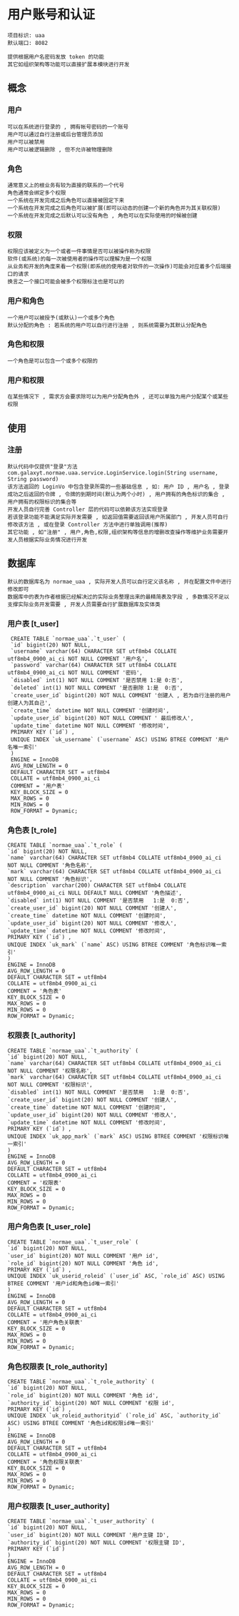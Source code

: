 # 用户账号和认证

    项目标识: uaa
    默认端口: 8082

    提供根据用户名密码发放 token 的功能
    其它如组织架构等功能可以直接扩展本模块进行开发
    
## 概念
   
### 用户

    可以在系统进行登录的 , 拥有帐号密码的一个账号
    用户可以通过自行注册或后台管理员添加
    用户可以被禁用
    用户可以被逻辑删除 , 但不允许被物理删除
    
### 角色

    通常意义上的根业务有较为直接的联系的一个代号
    角色通常会绑定多个权限
    一个系统在开发完成之后角色可以直接被固定下来
    一个系统在开发完成之后角色可以被扩展(即可以动态的创建一个新的角色并为其关联权限)
    一个系统在开发完成之后默认可以没有角色 , 角色可以在实际使用的时候被创建
    
### 权限

    权限应该被定义为一个或者一件事情是否可以被操作称为权限
    软件(或系统)的每一次被使用者的操作可以理解为是一个权限
    从业务和开发的角度来看一个权限(即系统的使用者对软件的一次操作)可能会对应着多个后端接口的请求
    换言之一个接口可能会被多个权限标注也是可以的
    
### 用户和角色
    
    一个用户可以被授予(或默认)一个或多个角色
    默认分配的角色 : 若系统的用户可以自行进行注册 , 则系统需要为其默认分配角色
    
### 角色和权限

    一个角色是可以包含一个或多个权限的
    
### 用户和权限

    在某些情况下 , 需求方会要求除可以为用户分配角色外 , 还可以单独为用户分配某个或某些权限
    
## 使用

### 注册

    默认代码中仅提供"登录"方法 com.galaxyt.normae.uaa.service.LoginService.login(String username, String password)
    该方法返回的 LoginVo 中包含登录所需的一些基础信息 , 如: 用户 ID , 用户名 , 登录成功之后返回的令牌 , 令牌的到期时间(默认为两个小时) , 用户拥有的角色标识的集合 , 用户拥有的权限标识的集合等
    开发人员自行完善 Controller 层的代码可以依赖该方法实现登录
    若该登录功能不能满足实际开发需要 , 如返回值需要返回该用户所属部门 , 开发人员可自行修改该方法 , 或在登录 Controller 方法中进行单独调用(推荐)
    其它功能 , 如"注册" , 用户,角色,权限,组织架构等信息的增删改查操作等维护业务需要开发人员根据实际业务情况进行开发
    
## 数据库

    默认的数据库名为 normae_uaa , 实际开发人员可以自行定义该名称 , 并在配置文件中进行修改即可
    数据库中的表为作者根据已经解决过的实际业务整理出来的最精简表及字段 , 多数情况不足以支撑实际业务开发需要 , 开发人员需要自行扩展数据库及实体类
    
### 用户表 [t_user]
    
     CREATE TABLE `normae_uaa`.`t_user` (
     `id` bigint(20) NOT NULL,
     `username` varchar(64) CHARACTER SET utf8mb4 COLLATE utf8mb4_0900_ai_ci NOT NULL COMMENT '用户名',
     `password` varchar(64) CHARACTER SET utf8mb4 COLLATE utf8mb4_0900_ai_ci NOT NULL COMMENT '密码',
     `disabled` int(1) NOT NULL COMMENT '是否禁用 1:是 0:否',
     `deleted` int(1) NOT NULL COMMENT '是否删除 1:是  0:否',
     `create_user_id` bigint(20) NOT NULL COMMENT '创建人 , 若为自行注册的用户创建人为其自己',
     `create_time` datetime NOT NULL COMMENT '创建时间',
     `update_user_id` bigint(20) NOT NULL COMMENT ' 最后修改人',
     `update_time` datetime NOT NULL COMMENT '修改时间',
     PRIMARY KEY (`id`) ,
     UNIQUE INDEX `uk_username` (`username` ASC) USING BTREE COMMENT '用户名唯一索引' 
     )
     ENGINE = InnoDB
     AVG_ROW_LENGTH = 0
     DEFAULT CHARACTER SET = utf8mb4
     COLLATE = utf8mb4_0900_ai_ci
     COMMENT = '用户表'
     KEY_BLOCK_SIZE = 0
     MAX_ROWS = 0
     MIN_ROWS = 0
     ROW_FORMAT = Dynamic;
     
### 角色表 [t_role]

    CREATE TABLE `normae_uaa`.`t_role` (
    `id` bigint(20) NOT NULL,
    `name` varchar(64) CHARACTER SET utf8mb4 COLLATE utf8mb4_0900_ai_ci NOT NULL COMMENT '角色名称',
    `mark` varchar(64) CHARACTER SET utf8mb4 COLLATE utf8mb4_0900_ai_ci NOT NULL COMMENT '角色标识',
    `description` varchar(200) CHARACTER SET utf8mb4 COLLATE utf8mb4_0900_ai_ci NULL DEFAULT NULL COMMENT '角色描述',
    `disabled` int(1) NOT NULL COMMENT '是否禁用   1:是  0:否',
    `create_user_id` bigint(20) NOT NULL COMMENT '创建人',
    `create_time` datetime NOT NULL COMMENT '创建时间',
    `update_user_id` bigint(20) NOT NULL COMMENT '修改人',
    `update_time` datetime NOT NULL COMMENT '修改时间',
    PRIMARY KEY (`id`) ,
    UNIQUE INDEX `uk_mark` (`name` ASC) USING BTREE COMMENT '角色标识唯一索引' 
    )
    ENGINE = InnoDB
    AVG_ROW_LENGTH = 0
    DEFAULT CHARACTER SET = utf8mb4
    COLLATE = utf8mb4_0900_ai_ci
    COMMENT = '角色表'
    KEY_BLOCK_SIZE = 0
    MAX_ROWS = 0
    MIN_ROWS = 0
    ROW_FORMAT = Dynamic;

### 权限表 [t_authority]

    CREATE TABLE `normae_uaa`.`t_authority` (
    `id` bigint(20) NOT NULL,
    `name` varchar(64) CHARACTER SET utf8mb4 COLLATE utf8mb4_0900_ai_ci NOT NULL COMMENT '权限名称',
    `mark` varchar(64) CHARACTER SET utf8mb4 COLLATE utf8mb4_0900_ai_ci NOT NULL COMMENT '权限标识',
    `disabled` int(1) NOT NULL COMMENT '是否禁用   1:是  0:否',
    `create_user_id` bigint(20) NOT NULL COMMENT '创建人',
    `create_time` datetime NOT NULL COMMENT '创建时间',
    `update_user_id` bigint(20) NOT NULL COMMENT '修改人',
    `update_time` datetime NOT NULL COMMENT '修改时间',
    PRIMARY KEY (`id`) ,
    UNIQUE INDEX `uk_app_mark` (`mark` ASC) USING BTREE COMMENT '权限标识唯一索引' 
    )
    ENGINE = InnoDB
    AVG_ROW_LENGTH = 0
    DEFAULT CHARACTER SET = utf8mb4
    COLLATE = utf8mb4_0900_ai_ci
    COMMENT = '权限表'
    KEY_BLOCK_SIZE = 0
    MAX_ROWS = 0
    MIN_ROWS = 0
    ROW_FORMAT = Dynamic;
    
### 用户角色表 [t_user_role]

    CREATE TABLE `normae_uaa`.`t_user_role` (
    `id` bigint(20) NOT NULL,
    `user_id` bigint(20) NOT NULL COMMENT '用户 id',
    `role_id` bigint(20) NOT NULL COMMENT '角色 id',
    PRIMARY KEY (`id`) ,
    UNIQUE INDEX `uk_userid_roleid` (`user_id` ASC, `role_id` ASC) USING BTREE COMMENT '用户id和角色id唯一索引' 
    )
    ENGINE = InnoDB
    AVG_ROW_LENGTH = 0
    DEFAULT CHARACTER SET = utf8mb4
    COLLATE = utf8mb4_0900_ai_ci
    COMMENT = '用户角色关联表'
    KEY_BLOCK_SIZE = 0
    MAX_ROWS = 0
    MIN_ROWS = 0
    ROW_FORMAT = Dynamic;

### 角色权限表 [t_role_authority]

    CREATE TABLE `normae_uaa`.`t_role_authority` (
    `id` bigint(20) NOT NULL,
    `role_id` bigint(20) NOT NULL COMMENT '角色 id',
    `authority_id` bigint(20) NOT NULL COMMENT '权限 id',
    PRIMARY KEY (`id`) ,
    UNIQUE INDEX `uk_roleid_authorityid` (`role_id` ASC, `authority_id` ASC) USING BTREE COMMENT '角色id和权限id唯一索引' 
    )
    ENGINE = InnoDB
    AVG_ROW_LENGTH = 0
    DEFAULT CHARACTER SET = utf8mb4
    COLLATE = utf8mb4_0900_ai_ci
    COMMENT = '角色权限关联表'
    KEY_BLOCK_SIZE = 0
    MAX_ROWS = 0
    MIN_ROWS = 0
    ROW_FORMAT = Dynamic;
    
### 用户权限表 [t_user_authority]

    CREATE TABLE `normae_uaa`.`t_user_authority` (
    `id` bigint(20) NOT NULL,
    `user_id` bigint(20) NOT NULL COMMENT '用户主键 ID',
    `authority_id` bigint(20) NOT NULL COMMENT '权限主键 ID',
    PRIMARY KEY (`id`) 
    )
    ENGINE = InnoDB
    AVG_ROW_LENGTH = 0
    DEFAULT CHARACTER SET = utf8mb4
    COLLATE = utf8mb4_0900_ai_ci
    KEY_BLOCK_SIZE = 0
    MAX_ROWS = 0
    MIN_ROWS = 0
    ROW_FORMAT = Dynamic;
